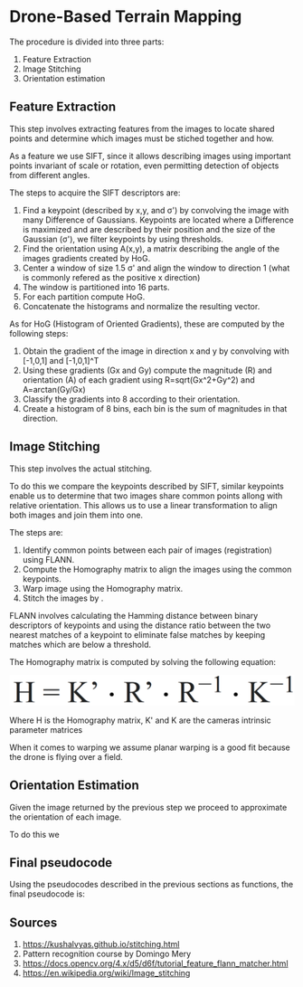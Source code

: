# Drone-Based Terrain Mapping

The procedure is divided into three parts:

1. Feature Extraction
2. Image Stitching
3. Orientation estimation

## Feature Extraction

This step involves extracting features from the images to locate shared points and determine which images must be stiched together and how.

As a feature we use SIFT, since it allows describing images using important points invariant of scale or rotation, even permitting detection of objects from different angles.

The steps to acquire the SIFT descriptors are:

1. Find a keypoint (described by x,y, and σ') by convolving the image with many Difference of Gaussians. Keypoints are located where a Difference is maximized and are described by their position and the size of the Gaussian (σ'), we filter keypoints by using thresholds.
2. Find the orientation using A(x,y), a matrix describing the angle of the images gradients created by HoG.
3. Center a window of size 1.5 σ' and align the window to direction 1 (what is commonly refered as the positive x direction)
4. The window is partitioned into 16 parts.
5. For each partition compute HoG.
6. Concatenate the histograms and normalize the resulting vector.

As for HoG (Histogram of Oriented Gradients), these are computed by the following steps:

1. Obtain the gradient of the image in direction x and y by convolving with [-1,0,1] and [-1,0,1]^T
2. Using these gradients (Gx and Gy) compute the magnitude (R) and orientation (A) of each gradient using R=sqrt(Gx^2+Gy^2) and A=arctan(Gy/Gx)
3. Classify the gradients into 8 according to their orientation.
4. Create a histogram of 8 bins, each bin is the sum of magnitudes in that direction.

## Image Stitching

This step involves the actual stitching.

To do this we compare the keypoints described by SIFT, similar keypoints enable us to determine that two images share common points allong with relative orientation. This allows us to use a linear transformation to align both images and join them into one.

The steps are:

1. Identify common points between each pair of images (registration) using FLANN.
2. Compute the Homography matrix to align the images using the common keypoints.
3. Warp image using the Homography matrix.
4. Stitch the images by .

FLANN involves calculating the Hamming distance between binary descriptors of keypoints and using the distance ratio between the two nearest matches of a keypoint to eliminate false matches by keeping matches which are below a threshold.

The Homography matrix is computed by solving	the following equation:

![1715533109090](image/design_question/1715533109090.png)

Where H is the Homography matrix, K' and K are the cameras intrinsic parameter matrices

When it comes to warping we assume planar warping is a good fit because the drone is flying over a field.

## Orientation Estimation

Given the image returned by the previous step we proceed to approximate the orientation of each image.

To do this we

## Final pseudocode

Using the pseudocodes described in the previous sections as functions, the final pseudocode is:

## Sources

1. https://kushalvyas.github.io/stitching.html
2. Pattern recognition course by Domingo Mery
3. https://docs.opencv.org/4.x/d5/d6f/tutorial_feature_flann_matcher.html
4. https://en.wikipedia.org/wiki/Image_stitching
